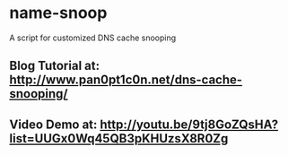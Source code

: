 name-snoop
==========

A script for customized DNS cache snooping

Blog Tutorial at:   http://www.pan0pt1c0n.net/dns-cache-snooping/
--
Video Demo at:      http://youtu.be/9tj8GoZQsHA?list=UUGx0Wq45QB3pKHUzsX8R0Zg
--
